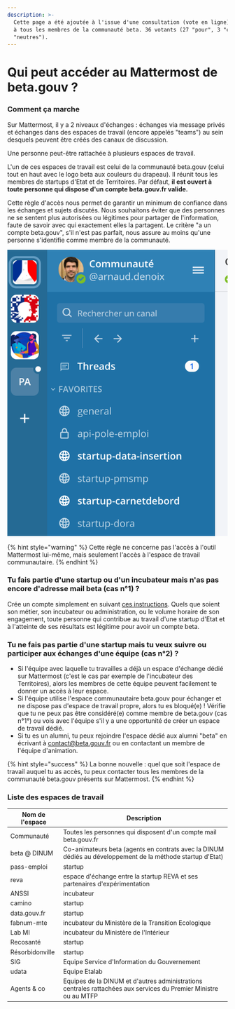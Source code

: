```yaml
---
description: >-
  Cette page a été ajoutée à l'issue d'une consultation (vote en ligne) ouverte
  à tous les membres de la communauté beta. 36 votants (27 "pour", 3 "contre", 6
  "neutres").
---
```


# Qui peut accéder au Mattermost de beta.gouv ?

### Comment ça marche&#x20;

Sur Mattermost, il y a 2 niveaux d'échanges : échanges via message privés et échanges dans des espaces de travail (encore appelés "teams") au sein desquels peuvent être créés des canaux de discussion.&#x20;

Une personne peut-être rattachée à plusieurs espaces de travail.

L'un de ces espaces de travail est celui de la communauté beta.gouv (celui tout en haut avec le logo beta aux couleurs du drapeau). Il réunit tous les membres de startups d'Etat et de Territoires. Par défaut, **il est ouvert à toute personne qui dispose d'un compte beta.gouv.fr valide.**

Cette règle d'accès nous permet de garantir un minimum de confiance dans les échanges et sujets discutés. Nous souhaitons éviter que des personnes ne se sentent plus autorisées ou légitimes pour partager de l'information, faute de savoir avec qui exactement elles la partagent. Le critère "a un compte beta.gouv", s'il n'est pas parfait, nous assure au moins qu'une personne s'identifie comme membre de la communauté.

![Illustration de l'affichage des espaces de travail dans le panneau à gauche](../../../.gitbook/assets/capture-de-cran-2021-07-05-a-11.48.09.png)

{% hint style="warning" %}
Cette règle ne concerne pas l'accès à l'outil Mattermost lui-même, mais seulement l'accès à l'espace de travail communautaire.
{% endhint %}

### Tu fais partie d'une startup ou d'un incubateur mais n'as pas encore d'adresse mail beta (cas n°1) ?

Crée un compte simplement en suivant [ces instructions](https://doc.incubateur.net/communaute/travailler-a-beta-gouv/bienvenue). Quels que soient son métier, son incubateur ou administration, ou le volume horaire de son engagement, toute personne qui contribue au travail d'une startup d'Etat et à l'atteinte de ses résultats est légitime pour avoir un compte beta.

### Tu ne fais pas partie d'une startup mais tu veux suivre ou participer aux échanges d'une équipe (cas n°2) ?

* Si l'équipe avec laquelle tu travailles a déjà un espace d'échange dédié sur Mattermost (c'est le cas par exemple  de l'incubateur des Territoires), alors les membres de cette équipe peuvent facilement te donner un accès à leur espace. &#x20;
* Si l'équipe utilise l'espace communautaire beta.gouv pour échanger et ne dispose pas d'espace de travail propre, alors tu es bloqué(e) ! Vérifie que tu ne peux pas être considéré(e) comme membre de beta.gouv (cas n°1°) ou vois avec l'équipe s'il y a une opportunité de créer un espace de travail dédié. &#x20;
* Si tu es un alumni, tu peux rejoindre l'espace dédié aux alumni "beta" en écrivant à contact@beta.gouv.fr ou en contactant un membre de l'équipe d'animation.&#x20;

{% hint style="success" %}
La bonne nouvelle : quel que soit l'espace de travail auquel tu as accès, tu peux contacter tous les membres de la communauté beta.gouv présents sur Mattermost.
{% endhint %}

### Liste des espaces de travail

| Nom de l'espace | Description                                                                                                      |
| --------------- | ---------------------------------------------------------------------------------------------------------------- |
| Communauté      | Toutes les personnes qui disposent d'un compte mail beta.gouv.fr                                                 |
| beta @ DINUM    | Co-animateurs beta (agents en contrats avec la DINUM dédiés au développement de la méthode startup d'Etat)       |
| pass-emploi     | startup                                                                                                          |
| reva            | espace d'échange entre la startup REVA et ses partenaires d'expérimentation                                      |
| ANSSI           | incubateur                                                                                                       |
| camino          | startup                                                                                                          |
| data.gouv.fr    | startup                                                                                                          |
| fabnum-mte      | incubateur du Ministère de la Transition Ecologique                                                              |
| Lab MI          | incubateur du Ministère de l'Intérieur                                                                           |
| Recosanté       | startup                                                                                                          |
| Résorbidonville | startup                                                                                                          |
| SIG             | Equipe Service d'Information du Gouvernement                                                                     |
| udata           | Equipe Etalab                                                                                                    |
| Agents & co     | Equipes de la DINUM et d'autres administrations centrales rattachées aux services du Premier Ministre ou au MTFP |

